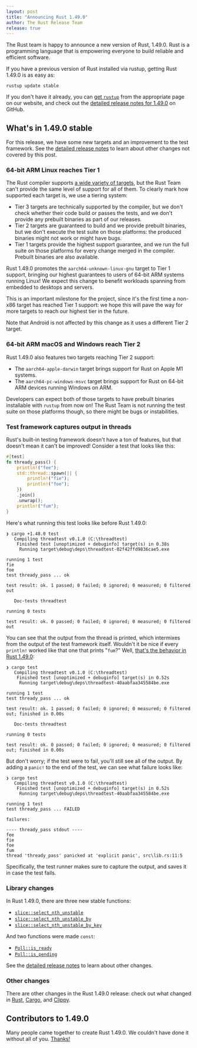 ```yaml
---
layout: post
title: "Announcing Rust 1.49.0"
author: The Rust Release Team
release: true
---
```


The Rust team is happy to announce a new version of Rust, 1.49.0. Rust is a
programming language that is empowering everyone to build reliable and
efficient software.

If you have a previous version of Rust installed via rustup, getting Rust
1.49.0 is as easy as:

```console
rustup update stable
```

If you don't have it already, you can [get `rustup`][install] from the
appropriate page on our website, and check out the [detailed release notes for
1.49.0][notes] on GitHub.

[install]: https://www.rust-lang.org/install.html
[notes]: https://github.com/rust-lang/rust/blob/master/RELEASES.md#version-1490-2020-12-31

## What's in 1.49.0 stable

For this release, we have some new targets and an improvement to the test
framework. See the [detailed release notes][notes] to learn about other
changes not covered by this post.

### 64-bit ARM Linux reaches Tier 1

The Rust compiler supports [a wide variety of targets][platform-support], but
the Rust Team can't provide the same level of support for all of them. To
clearly mark how supported each target is, we use a tiering system:

* Tier 3 targets are technically supported by the compiler, but we don't check
  whether their code build or passes the tests, and we don't provide any
  prebuilt binaries as part of our releases.
* Tier 2 targets are guaranteed to build and we provide prebuilt binaries, but
  we don't execute the test suite on those platforms: the produced binaries
  might not work or might have bugs.
* Tier 1 targets provide the highest support guarantee, and we run the full
  suite on those platforms for every change merged in the compiler. Prebuilt
  binaries are also available.

Rust 1.49.0 promotes the `aarch64-unknown-linux-gnu` target to Tier 1 support,
bringing our highest guarantees to users of 64-bit ARM systems running Linux!
We expect this change to benefit workloads spanning from embedded to desktops
and servers.

This is an important milestone for the project, since it's the first time a
non-x86 target has reached Tier 1 support: we hope this will pave the way for
more targets to reach our highest tier in the future.

Note that Android is not affected by this change as it uses a different Tier 2
target.

[platform-support]: https://doc.rust-lang.org/stable/rustc/platform-support.html

### 64-bit ARM macOS and Windows reach Tier 2

Rust 1.49.0 also features two targets reaching Tier 2 support:

* The `aarch64-apple-darwin` target brings support for Rust on Apple M1 systems.
* The `aarch64-pc-windows-msvc` target brings support for Rust on 64-bit ARM
  devices running Windows on ARM.

Developers can expect both of those targets to have prebuilt binaries
installable with `rustup` from now on! The Rust Team is not running the test
suite on those platforms though, so there might be bugs or instabilities.

### Test framework captures output in threads

Rust's built-in testing framework doesn't have a ton of features, but that
doesn't mean it can't be improved! Consider a test that looks like this:

```rust
#[test]
fn thready_pass() {
    println!("fee");
    std::thread::spawn(|| {
        println!("fie");
        println!("foe");
    })
    .join()
    .unwrap();
    println!("fum");
}
```

Here's what running this test looks like before Rust 1.49.0:

```text
❯ cargo +1.48.0 test
   Compiling threadtest v0.1.0 (C:\threadtest)
    Finished test [unoptimized + debuginfo] target(s) in 0.38s
     Running target\debug\deps\threadtest-02f42ffd9836cae5.exe

running 1 test
fie
foe
test thready_pass ... ok

test result: ok. 1 passed; 0 failed; 0 ignored; 0 measured; 0 filtered out

   Doc-tests threadtest

running 0 tests

test result: ok. 0 passed; 0 failed; 0 ignored; 0 measured; 0 filtered out
```

You can see that the output from the thread is printed, which intermixes
from the output of the test framework itself. Wouldn't it be nice
if every `println!` worked like that one that prints "`fum`?" Well, [that's
the behavior in Rust 1.49.0](https://github.com/rust-lang/rust/pull/78227):

```text
❯ cargo test
   Compiling threadtest v0.1.0 (C:\threadtest)
    Finished test [unoptimized + debuginfo] target(s) in 0.52s
     Running target\debug\deps\threadtest-40aabfaa345584be.exe

running 1 test
test thready_pass ... ok

test result: ok. 1 passed; 0 failed; 0 ignored; 0 measured; 0 filtered out; finished in 0.00s

   Doc-tests threadtest

running 0 tests

test result: ok. 0 passed; 0 failed; 0 ignored; 0 measured; 0 filtered out; finished in 0.00s
```

But don't worry; if the test were to fail, you'll still see all of the
output. By adding a `panic!` to the end of the test, we can see what failure
looks like:

```text
❯ cargo test
   Compiling threadtest v0.1.0 (C:\threadtest)
    Finished test [unoptimized + debuginfo] target(s) in 0.52s
     Running target\debug\deps\threadtest-40aabfaa345584be.exe

running 1 test
test thready_pass ... FAILED

failures:

---- thready_pass stdout ----
fee
fie
foe
fum
thread 'thready_pass' panicked at 'explicit panic', src\lib.rs:11:5
```

Specifically, the test runner makes sure to capture the output, and saves it
in case the test fails.

### Library changes

In Rust 1.49.0, there are three new stable functions:

- [`slice::select_nth_unstable`]
- [`slice::select_nth_unstable_by`]
- [`slice::select_nth_unstable_by_key`]

And two functions were made `const`:

- [`Poll::is_ready`]
- [`Poll::is_pending`]

See the [detailed release notes][notes] to learn about other changes.

[`slice::select_nth_unstable`]: https://doc.rust-lang.org/nightly/std/primitive.slice.html#method.select_nth_unstable
[`slice::select_nth_unstable_by`]: https://doc.rust-lang.org/nightly/std/primitive.slice.html#method.select_nth_unstable_by
[`slice::select_nth_unstable_by_key`]: https://doc.rust-lang.org/nightly/std/primitive.slice.html#method.select_nth_unstable_by_key
[`Poll::is_ready`]: https://doc.rust-lang.org/stable/std/task/enum.Poll.html#method.is_ready
[`Poll::is_pending`]: https://doc.rust-lang.org/stable/std/task/enum.Poll.html#method.is_pending

### Other changes

[relnotes-cargo]: https://github.com/rust-lang/cargo/blob/master/CHANGELOG.md#cargo-149-2020-12-31
[relnotes-clippy]: https://github.com/rust-lang/rust-clippy/blob/master/CHANGELOG.md#rust-149

There are other changes in the Rust 1.49.0 release: check out what changed in
[Rust][notes], [Cargo][relnotes-cargo], and [Clippy][relnotes-clippy].

## Contributors to 1.49.0

Many people came together to create Rust 1.49.0. We couldn't have done it
without all of you. [Thanks!](https://thanks.rust-lang.org/rust/1.49.0/)
